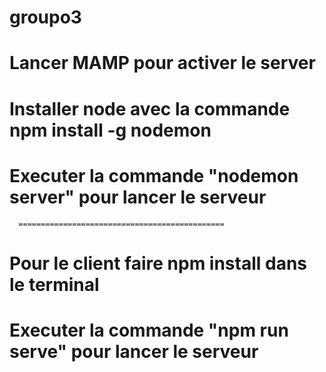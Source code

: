 # groupo3

# Lancer MAMP pour activer le server
# Installer node avec la commande npm install -g nodemon
# Executer la commande "nodemon server" pour lancer le serveur

      ==============================================
 
# Pour le client faire npm install dans le terminal
# Executer la commande "npm run serve" pour lancer le serveur
